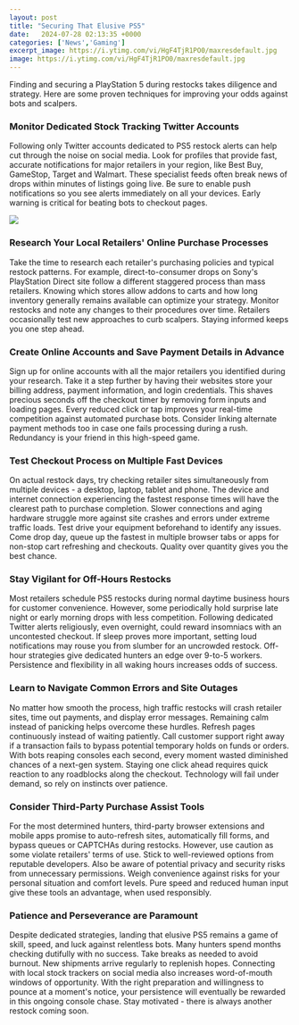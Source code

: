 ```yaml
---
layout: post
title: "Securing That Elusive PS5"
date:   2024-07-28 02:13:35 +0000
categories: ['News','Gaming']
excerpt_image: https://i.ytimg.com/vi/HgF4TjR1PO0/maxresdefault.jpg
image: https://i.ytimg.com/vi/HgF4TjR1PO0/maxresdefault.jpg
---
```


Finding and securing a PlayStation 5 during restocks takes diligence and strategy. Here are some proven techniques for improving your odds against bots and scalpers.
### **Monitor Dedicated Stock Tracking Twitter Accounts**
Following only Twitter accounts dedicated to PS5 restock alerts can help cut through the noise on social media. Look for profiles that provide fast, accurate notifications for major retailers in your region, like Best Buy, GameStop, Target and Walmart. These specialist feeds often break news of drops within minutes of listings going live. Be sure to enable push notifications so you see alerts immediately on all your devices. Early warning is critical for beating bots to checkout pages. 

![](https://gameir.ie/wp-content/uploads/PS5-Header.jpg)
### **Research Your Local Retailers' Online Purchase Processes**  
Take the time to research each retailer's purchasing policies and typical restock patterns. For example, direct-to-consumer drops on Sony's PlayStation Direct site follow a different staggered process than mass retailers. Knowing which stores allow addons to carts and how long inventory generally remains available can optimize your strategy. Monitor restocks and note any changes to their procedures over time. Retailers occasionally test new approaches to curb scalpers. Staying informed keeps you one step ahead.
### **Create Online Accounts and Save Payment Details in Advance**
Sign up for online accounts with all the major retailers you identified during your research. Take it a step further by having their websites store your billing address, payment information, and login credentials. This shaves precious seconds off the checkout timer by removing form inputs and loading pages. Every reduced click or tap improves your real-time competition against automated purchase bots. Consider linking alternate payment methods too in case one fails processing during a rush. Redundancy is your friend in this high-speed game. 
### **Test Checkout Process on Multiple Fast Devices**  
On actual restock days, try checking retailer sites simultaneously from multiple devices - a desktop, laptop, tablet and phone. The device and internet connection experiencing the fastest response times will have the clearest path to purchase completion. Slower connections and aging hardware struggle more against site crashes and errors under extreme traffic loads. Test drive your equipment beforehand to identify any issues. Come drop day, queue up the fastest in multiple browser tabs or apps for non-stop cart refreshing and checkouts. Quality over quantity gives you the best chance.
### **Stay Vigilant for Off-Hours Restocks**  
Most retailers schedule PS5 restocks during normal daytime business hours for customer convenience. However, some periodically hold surprise late night or early morning drops with less competition. Following dedicated Twitter alerts religiously, even overnight, could reward insomniacs with an uncontested checkout. If sleep proves more important, setting loud notifications may rouse you from slumber for an uncrowded restock. Off-hour strategies give dedicated hunters an edge over 9-to-5 workers. Persistence and flexibility in all waking hours increases odds of success.
### **Learn to Navigate Common Errors and Site Outages**
No matter how smooth the process, high traffic restocks will crash retailer sites, time out payments, and display error messages. Remaining calm instead of panicking helps overcome these hurdles. Refresh pages continuously instead of waiting patiently. Call customer support right away if a transaction fails to bypass potential temporary holds on funds or orders. With bots reaping consoles each second, every moment wasted diminished chances of a next-gen system. Staying one click ahead requires quick reaction to any roadblocks along the checkout. Technology will fail under demand, so rely on instincts over patience.
### **Consider Third-Party Purchase Assist Tools**
For the most determined hunters, third-party browser extensions and mobile apps promise to auto-refresh sites, automatically fill forms, and bypass queues or CAPTCHAs during restocks. However, use caution as some violate retailers' terms of use. Stick to well-reviewed options from reputable developers. Also be aware of potential privacy and security risks from unnecessary permissions. Weigh convenience against risks for your personal situation and comfort levels. Pure speed and reduced human input give these tools an advantage, when used responsibly.
### **Patience and Perseverance are Paramount**  
Despite dedicated strategies, landing that elusive PS5 remains a game of skill, speed, and luck against relentless bots. Many hunters spend months checking dutifully with no success. Take breaks as needed to avoid burnout. New shipments arrive regularly to replenish hopes. Connecting with local stock trackers on social media also increases word-of-mouth windows of opportunity. With the right preparation and willingness to pounce at a moment's notice, your persistence will eventually be rewarded in this ongoing console chase. Stay motivated - there is always another restock coming soon.